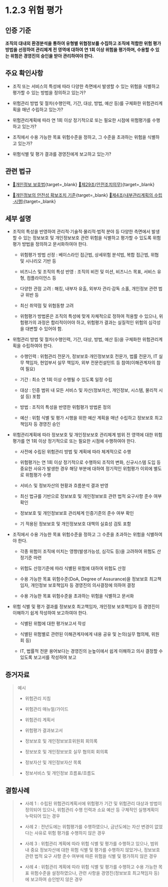 # 1.2.3 위험 평가

## 인증 기준

**조직의 대내외 환경분석을 통하여 유형별 위협정보를 수집하고 조직에 적합한 위험 평가 방법을 선정하여 관리체계 전 영역에 대하여 연 1회 이상 위험을 평가하며, 수용할 수 있는 위험은 경영진의 승인을 받아 관리하여야 한다.**

## 주요 확인사항

- 조직 또는 서비스의 특성에 따라 다양한 측면에서 발생할 수 있는 위험을 식별하고 평가할 수 있는 방법을 정의하고 있는가?

- 위험관리 방법 및 절차(수행인력, 기간, 대상, 방법, 예산 등)를 구체화한 위험관리계획을 매년 수립하고 있는가?

- 위험관리계획에 따라 연 1회 이상 정기적으로 또는 필요한 시점에 위험평가를 수행하고 있는가?

- 조직에서 수용 가능한 목표 위험수준을 정하고, 그 수준을 초과하는 위험을 식별하고 있는가?

- 위험식별 및 평가 결과를 경영진에게 보고하고 있는가?

## 관련 법규

- [🔗개인정보 보호법](https://www.law.go.kr/법령/개인정보보호법/(20200805,16930,20200204)/제29조 "새 창에서 열기"){target=_blank} [🔗제29조(안전조치의무)](https://www.law.go.kr/법령/개인정보보호법/제29조 "새 창에서 열기"){target=_blank}

- [🔗개인정보의 안전성 확보조치 기준](https://www.law.go.kr/행정규칙/(개인정보보호위원회)개인정보의안전성확보조치기준/(2021-2,20210915)/제4조 "새 창에서 열기"){target=_blank} [🔗제4조(내부관리계획의 수립·시행)](https://www.law.go.kr/행정규칙/(개인정보보호위원회)개인정보의안전성확보조치기준/제4조 "페이지로 이동"){target=_blank}

## 세부 설명

- 조직의 특성을 반영하여 관리적·기술적·물리적·법적 분야 등 다양한 측면에서 발생할 수 있는 정보보호 및 개인정보보호 관련 위험을 식별하고 평가할 수 있도록 위험평가 방법을 정의하고 문서화하여야 한다.

    - 위험평가 방법 선정 : 베이스라인 접근법, 상세위험 분석법, 복합 접근법, 위협 및 시나리오 기반 등

    - 비즈니스 및 조직의 특성 반영 : 조직의 비전 및 미션, 비즈니스 목표, 서비스 유형, 컴플라이언스 등

    - 다양한 관점 고려 : 해킹, 내부자 유출, 외부자 관리·감독 소홀, 개인정보 관련 법규 위반 등

    - 최신 취약점 및 위협동향 고려

    - 위험평가 방법론은 조직의 특성에 맞게 자체적으로 정하여 적용할 수 있으나, 위험평가의 과정은 합리적이어야 하고, 위험평가 결과는 실질적인 위험의 심각성을 대변할 수 있어야 함.

- 위험관리 방법 및 절차(수행인력, 기간, 대상, 방법, 예산 등)을 구체화한 위험관리계획을 수립하여야 한다.

    - 수행인력 : 위험관리 전문가, 정보보호·개인정보보호 전문가, 법률 전문가, IT 실무 책임자, 현업부서 실무 책임자, 외부 전문컨설턴트 등 참여(이해관계자의 참여 필요)

    - 기간 : 최소 연 1회 이상 수행될 수 있도록 일정 수립

    - 대상 : 인증 범위 내 모든 서비스 및 자산(정보자산, 개인정보, 시스템, 물리적 시설 등) 포함

    - 방법 : 조직의 특성을 반영한 위험평가 방법론 정의

    - 예산 : 위험 식별 및 평가 시행을 위한 예산 계획을 매년 수립하고 정보보호 최고책임자 등 경영진 승인

- 위험관리계획에 따라 정보보호 및 개인정보보호 관리체계 범위 전 영역에 대한 위험평가를 연 1회 이상 정기적으로 또는 필요한 시점에 수행하여야 한다.

    - 사전에 수립된 위험관리 방법 및 계획에 따라 체계적으로 수행

    - 위험평가는 연 1회 이상 정기적으로 수행하되 조직의 변화, 신규시스템 도입 등 중요한 사유가 발생한 경우 해당 부분에 대하여 정기적인 위험평가 이외에 별도로 위험평가 수행

    - 서비스 및 정보자산의 현황과 흐름분석 결과 반영

    - 최신 법규를 기반으로 정보보호 및 개인정보보호 관련 법적 요구사항 준수 여부 확인

    - 정보보호 및 개인정보보호 관리체계 인증기준의 준수 여부 확인

    - 기 적용된 정보보호 및 개인정보보호 대책의 실효성 검토 포함

- 조직에서 수용 가능한 목표 위험수준을 정하고 그 수준을 초과하는 위험을 식별하여야 한다.

    - 각종 위험이 조직에 미치는 영향(발생가능성, 심각도 등)을 고려하여 위험도 산정기준 마련

    - 위험도 산정기준에 따라 식별된 위험에 대하여 위험도 산정

    - 수용 가능한 목표 위험수준(DoA, Degree of Assurance)을 정보보호 최고책임자, 개인정보 보호책임자 등 경영진의 의사결정에 의하여 결정

    - 수용 가능한 목표 위험수준을 초과하는 위험을 식별하고 문서화

- 위험 식별 및 평가 결과를 정보보호 최고책임자, 개인정보 보호책임자 등 경영진이 이해하기 쉽게 작성하여 보고하여야 한다.

    - 식별된 위험에 대한 평가보고서 작성

    - 식별된 위험별로 관련된 이해관계자에게 내용 공유 및 논의(실무 협의체, 위원회 등)

    - IT, 법률적 전문 용어보다는 경영진의 눈높이에서 쉽게 이해하고 의사 결정할 수 있도록 보고서를 작성하여 보고

## 증거자료

> 예시
>
> - 위험관리 지침
>
> - 위험관리 매뉴얼/가이드
>
> - 위험관리 계획서
>
> - 위험평가 결과보고서
>
> - 정보보호 및 개인정보보호위원회 회의록
>
> - 정보보호 및 개인정보보호 실무 협의회 회의록
>
> - 정보자산 및 개인정보자산 목록
>
> - 정보서비스 및 개인정보 흐름표/흐름도

## 결함사례

> - 사례 1 : 수립된 위험관리계획서에 위험평가 기간 및 위험관리 대상과 방법이 정의되어 있으나, 위험관리 수행 인력과 소요 예산 등 구체적인 실행계획이 누락되어 있는 경우
>
> - 사례 2 : 전년도에는 위험평가를 수행하였으나, 금년도에는 자산 변경이 없었다는 사유로 위험 평가를 수행하지 않은 경우
>
> - 사례 3 : 위험관리 계획에 따라 위험 식별 및 평가를 수행하고 있으나, 범위 내 중요 정보자산에 대한 위험 식별 및 평가를 수행하지 않았거나, 정보보호 관련 법적 요구 사항 준수 여부에 따른 위험을 식별 및 평가하지 않은 경우
>
> - 사례 4 : 위험관리 계획에 따라 위험 식별 및 평가를 수행하고 수용 가능한 목표 위험수준을 설정하였으나, 관련 사항을 경영진(정보보호 최고책임자 등)에 보고하여 승인받지 않은 경우
